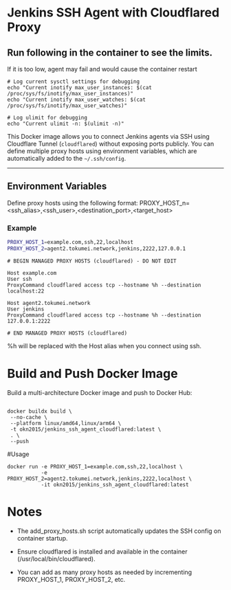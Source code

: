 # Jenkins SSH Agent with Cloudflared Proxy

## Run following in the container to see the limits.

If it is too low, agent may fail and would cause the container restart

```
# Log current sysctl settings for debugging
echo "Current inotify max_user_instances: $(cat /proc/sys/fs/inotify/max_user_instances)"
echo "Current inotify max_user_watches: $(cat /proc/sys/fs/inotify/max_user_watches)"

# Log ulimit for debugging
echo "Current ulimit -n: $(ulimit -n)"

```

This Docker image allows you to connect Jenkins agents via SSH using Cloudflare Tunnel (`cloudflared`) without exposing ports publicly. You can define multiple proxy hosts using environment variables, which are automatically added to the `~/.ssh/config`.

---

## Environment Variables

Define proxy hosts using the following format:
PROXY_HOST_n=<ssh_alias>,<ssh_user>,<destination_port>,<target_host>

### Example

```bash
PROXY_HOST_1=example.com,ssh,22,localhost
PROXY_HOST_2=agent2.tokumei.network,jenkins,2222,127.0.0.1

```

```
# BEGIN MANAGED PROXY HOSTS (cloudflared) - DO NOT EDIT

Host example.com
User ssh
ProxyCommand cloudflared access tcp --hostname %h --destination localhost:22

Host agent2.tokumei.network
User jenkins
ProxyCommand cloudflared access tcp --hostname %h --destination 127.0.0.1:2222

# END MANAGED PROXY HOSTS (cloudflared)

```

%h will be replaced with the Host alias when you connect using ssh.

# Build and Push Docker Image

Build a multi-architecture Docker image and push to Docker Hub:

```

docker buildx build \
 --no-cache \
 --platform linux/amd64,linux/arm64 \
 -t okn2015/jenkins_ssh_agent_cloudflared:latest \
 . \
 --push

```

#Usage

```
docker run -e PROXY_HOST_1=example.com,ssh,22,localhost \
           -e PROXY_HOST_2=agent2.tokumei.network,jenkins,2222,localhost \
           -it okn2015/jenkins_ssh_agent_cloudflared:latest

```

# Notes

- The add_proxy_hosts.sh script automatically updates the SSH config on container startup.

- Ensure cloudflared is installed and available in the container (/usr/local/bin/cloudflared).

- You can add as many proxy hosts as needed by incrementing PROXY_HOST_1, PROXY_HOST_2, etc.

